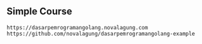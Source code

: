 ## Simple Course

`https://dasarpemrogramangolang.novalagung.com`
`https://github.com/novalagung/dasarpemrogramangolang-example`